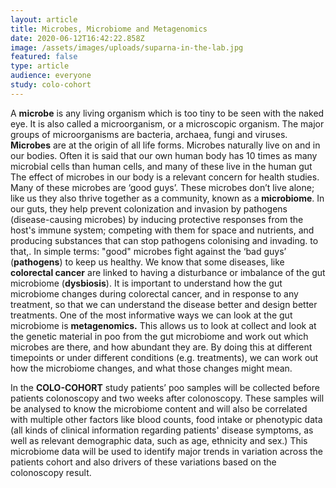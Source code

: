 ```yaml
---
layout: article
title: Microbes, Microbiome and Metagenomics
date: 2020-06-12T16:42:22.858Z
image: /assets/images/uploads/suparna-in-the-lab.jpg
featured: false
type: article
audience: everyone
study: colo-cohort
---
```

A **microbe** is any living organism which is too tiny to be seen with the naked eye. It is also called a microorganism, or a microscopic organism. The major groups of microorganisms are bacteria, archaea, fungi and viruses. **Microbes** are at the origin of all life forms. Microbes naturally live on and in our bodies. Often it is said that our own human body has 10 times as many microbial cells than human cells, and many of these live in the human gut The effect of microbes in our body is a relevant concern for health studies. Many of these microbes are ‘good guys’. These microbes don’t live alone; like us they also thrive together as a community, known as a **microbiome**. In our guts, they help prevent colonization and invasion by pathogens (disease-causing microbes) by inducing protective responses from the host's immune system; competing with them for space and nutrients, and producing substances that can stop pathogens colonising and invading. to that,. In simple terms: "good" microbes fight against the ‘bad guys’ (**pathogens**) to keep us healthy. We know that some diseases, like **colorectal cancer** are linked to having a disturbance or imbalance of the gut microbiome (**dysbiosis**). It is important to understand how the gut microbiome changes during colorectal cancer, and in response to any treatment, so that we can understand the disease better and design better treatments. One of the most informative ways we can look at the gut microbiome is **metagenomics.** This allows us to look at collect and look at the genetic material in poo from the gut microbiome and work out which microbes are there, and how abundant they are. By doing this at different timepoints or under different conditions (e.g. treatments), we can work out how the microbiome changes, and what those changes might mean.

In the **COLO-COHORT** study patients’ poo samples will be collected before patients colonoscopy and two weeks after colonoscopy. These samples will be analysed to know the microbiome content and will also be correlated with multiple other factors like blood counts, food intake or phenotypic data (all kinds of clinical information regarding patients' disease symptoms, as well as relevant demographic data, such as age, ethnicity and sex.) This microbiome data will be used to identify major trends in variation across the patients cohort and also drivers of these variations based on the colonoscopy result.